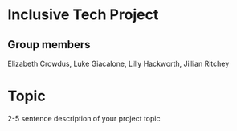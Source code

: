 # Inclusive Tech Project
## Group members
Elizabeth Crowdus, Luke Giacalone, Lilly Hackworth, Jillian Ritchey

# Topic
2-5 sentence description of your project topic
